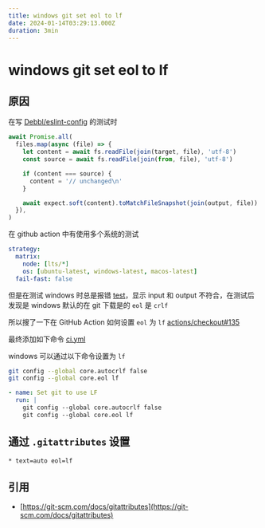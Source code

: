 ```yaml
---
title: windows git set eol to lf
date: 2024-01-14T03:29:13.000Z
duration: 3min
---
```


# windows git set eol to lf

## 原因

在写 [Debbl/eslint-config](https://github.com/Debbl/eslint-config) 的测试时

```ts title="fixture.text.ts"
await Promise.all(
  files.map(async (file) => {
    let content = await fs.readFile(join(target, file), 'utf-8')
    const source = await fs.readFile(join(from, file), 'utf-8')

    if (content === source) {
      content = '// unchanged\n'
    }

    await expect.soft(content).toMatchFileSnapshot(join(output, file))
  }),
)
```

在 github action 中有使用多个系统的测试

```yml
strategy:
  matrix:
    node: [lts/*]
    os: [ubuntu-latest, windows-latest, macos-latest]
  fail-fast: false
```

但是在测试 windows 时总是报错 [test](https://github.com/Debbl/eslint-config/actions/runs/6914251251/job/18811912790)，显示 input 和 output 不符合，在测试后发现是 windows 默认的在 git 下载是的 `eol` 是 `crlf`

所以搜了一下在 GitHub Action 如何设置 `eol` 为 `lf` [actions/checkout#135](https://github.com/actions/checkout/issues/135)

最终添加如下命令 [ci.yml](https://github.com/Debbl/eslint-config/blob/main/.github/workflows/ci.yml)

windows 可以通过以下命令设置为 `lf`

```bash
git config --global core.autocrlf false
git config --global core.eol lf
```

```yml
- name: Set git to use LF
  run: |
    git config --global core.autocrlf false
    git config --global core.eol lf
```

## 通过 `.gitattributes` 设置

```
* text=auto eol=lf
```

## 引用

- [https://git-scm.com/docs/gitattributes](https://git-scm.com/docs/gitattributes)
